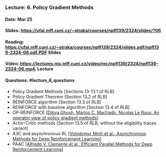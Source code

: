### Lecture: 6. Policy Gradient Methods
#### Date: Mar 25
#### Slides: https://ufal.mff.cuni.cz/~straka/courses/npfl139/2324/slides/?06
#### Reading: https://ufal.mff.cuni.cz/~straka/courses/npfl139/2324/slides.pdf/npfl139-2324-06.pdf,PDF Slides
#### Video: https://lectures.ms.mff.cuni.cz/video/rec/npfl139/2324/npfl139-2324-06.mp4, Lecture
#### Questions: #lecture_6_questions

- Policy Gradient Methods [Sections 13-13.1 of RLB]
- Policy Gradient Theorem [Section 13.2 of RLB]
- REINFORCE algorithm [Section 13.3 of RLB]
- REINFORCE with baseline algorithm [Section 13.4 of RLB]
- OP-REINFORCE [[Dibya Ghosh, Marlos C. Machado, Nicolas Le Roux: An operator view of policy gradient methods](https://arxiv.org/abs/2006.11266)]
- Actor-Critic methods [Section 13.5 of RLB, without the eligibility traces variant]
- A3C and asynchronous RL [[Volodymyr Mnih et al.: Asynchronous Methods for Deep Reinforcement Learning](https://arxiv.org/abs/1602.01783)]
- PAAC [[Alfredo V. Clemente et al.: Efficient Parallel Methods for Deep Reinforcement Learning](https://arxiv.org/abs/1705.04862)]
